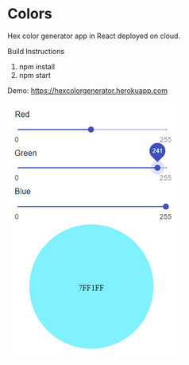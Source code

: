 # Colors
Hex color generator app in React deployed on cloud.

Build Instructions
1. npm install
2. npm start

Demo:
https://hexcolorgenerator.herokuapp.com

![Sample](https://github.com/pranavpkr/Colors/blob/master/color/public/ScreenShot.PNG)
